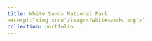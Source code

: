 ```yaml
---
title: White Sands National Park
excerpt:"<img src='/images/whitesands.png'>"
collection: portfolio
---
```


